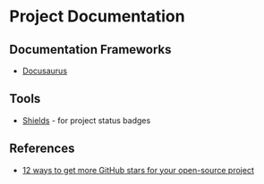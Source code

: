 # Project Documentation

## Documentation Frameworks

* [Docusaurus](https://github.com/facebook/docusaurus/)

## Tools

* [Shields](https://shields.io/) - for project status badges

## References

* [12 ways to get more GitHub stars for your open-source project](https://blog.tooljet.com/12-ways-to-get-more-github-stars-for-your-open-source-projects/)
